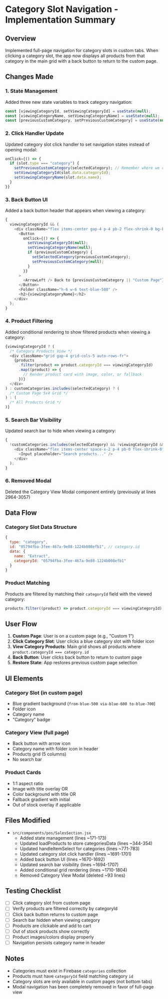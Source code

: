 # Category Slot Navigation - Implementation Summary

## Overview

Implemented full-page navigation for category slots in custom tabs. When clicking a category slot, the app now displays all products from that category in the main grid with a back button to return to the custom page.

## Changes Made

### 1. State Management

Added three new state variables to track category navigation:

```javascript
const [viewingCategoryId, setViewingCategoryId] = useState(null);
const [viewingCategoryName, setViewingCategoryName] = useState(null);
const [previousCustomCategory, setPreviousCustomCategory] = useState(null);
```

### 2. Click Handler Update

Updated category slot click handler to set navigation states instead of opening modal:

```javascript
onClick={() => {
  if (slot.type === "category") {
    setPreviousCustomCategory(selectedCategory); // Remember where we came from
    setViewingCategoryId(slot.data.categoryId);
    setViewingCategoryName(slot.data.name);
  }
}}
```

### 3. Back Button UI

Added a back button header that appears when viewing a category:

```javascript
{
  viewingCategoryId && (
    <div className="flex items-center gap-4 p-4 pb-2 flex-shrink-0 bg-blue-50 border-b">
      <Button
        onClick={() => {
          setViewingCategoryId(null);
          setViewingCategoryName(null);
          if (previousCustomCategory) {
            setSelectedCategory(previousCustomCategory);
            setPreviousCustomCategory(null);
          }
        }}
      >
        <ArrowLeft /> Back to {previousCustomCategory || "Custom Page"}
      </Button>
      <Folder className="h-6 w-6 text-blue-500" />
      <h2>{viewingCategoryName}</h2>
    </div>
  );
}
```

### 4. Product Filtering

Added conditional rendering to show filtered products when viewing a category:

```javascript
{viewingCategoryId ? (
  /* Category Products View */
  <div className="grid gap-4 grid-cols-5 auto-rows-fr">
    {products
      .filter(product => product.categoryId === viewingCategoryId)
      .map((product) => {
        // Render product card with image, color, or fallback
      })}
  </div>
) : customCategories.includes(selectedCategory) ? (
  /* Custom Page 5x4 Grid */
) : (
  /* All Products Grid */
)}
```

### 5. Search Bar Visibility

Updated search bar to hide when viewing a category:

```javascript
{
  !customCategories.includes(selectedCategory) && !viewingCategoryId && (
    <div className="flex items-center space-x-2 p-4 pb-0 flex-shrink-0">
      <Input placeholder="Search products..." />
    </div>
  );
}
```

### 6. Removed Modal

Deleted the Category View Modal component entirely (previously at lines 2964-3057)

## Data Flow

### Category Slot Data Structure

```javascript
{
  type: "category",
  id: "05794fba-3fee-467a-9e88-1224b008efb1", // category.id
  data: {
    name: "Extract",
    categoryId: "05794fba-3fee-467a-9e88-1224b008efb1"
  }
}
```

### Product Matching

Products are filtered by matching their `categoryId` field with the viewed category:

```javascript
products.filter((product) => product.categoryId === viewingCategoryId);
```

## User Flow

1. **Custom Page**: User is on a custom page (e.g., "Custom 1")
2. **Click Category Slot**: User clicks a blue category slot with folder icon
3. **View Category Products**: Main grid shows all products where `product.categoryId === category.id`
4. **Back Button**: User clicks back button to return to custom page
5. **Restore State**: App restores previous custom page selection

## UI Elements

### Category Slot (in custom page)

- Blue gradient background (`from-blue-500 via-blue-600 to-blue-700`)
- Folder icon
- Category name
- "Category" badge

### Category View (full page)

- Back button with arrow icon
- Category name with folder icon in header
- Products grid (5 columns)
- No search bar

### Product Cards

- 1:1 aspect ratio
- Image with title overlay OR
- Color background with title OR
- Fallback gradient with initial
- Out of stock overlay if applicable

## Files Modified

- `src/components/pos/SalesSection.jsx`
  - Added state management (lines ~171-173)
  - Updated loadProducts to store categoriesData (lines ~344-354)
  - Updated handleItemSelect for categories (lines ~771-783)
  - Updated category slot click handler (lines ~1691-1701)
  - Added back button UI (lines ~1670-1692)
  - Updated search bar visibility (lines ~1694-1707)
  - Added conditional grid rendering (lines ~1710-1804)
  - Removed Category View Modal (deleted ~93 lines)

## Testing Checklist

- [ ] Click category slot from custom page
- [ ] Verify products are filtered correctly by categoryId
- [ ] Click back button returns to custom page
- [ ] Search bar hidden when viewing category
- [ ] Products are clickable and add to cart
- [ ] Out of stock products show correctly
- [ ] Product images/colors display properly
- [ ] Navigation persists category name in header

## Notes

- Categories must exist in Firebase `categories` collection
- Products must have `categoryId` field matching category `id`
- Category slots are only available in custom pages (not bottom tabs)
- Modal navigation has been completely removed in favor of full-page view
